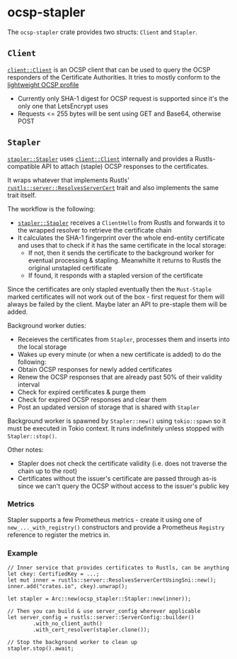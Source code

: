 # ocsp-stapler

The `ocsp-stapler` crate provides two structs: `Client` and `Stapler`.

## `Client`
[`client::Client`](client) is an OCSP client that can be used to query the OCSP responders of the Certificate Authorities. It tries to mostly conform to the [lightweight OCSP profile](https://datatracker.ietf.org/doc/html/rfc5019)

- Currently only SHA-1 digest for OCSP request is supported since it's the only one that LetsEncrypt uses
- Requests <= 255 bytes will be sent using GET and Base64, otherwise POST

## `Stapler`
[`stapler::Stapler`](stapler) uses [`client::Client`](client) internally and provides a Rustls-compatible API to attach (staple) OCSP responses to the certificates.

It wraps whatever that implements Rustls' [`rustls::server::ResolvesServerCert`](https://docs.rs/rustls/latest/rustls/server/trait.ResolvesServerCert.html) trait and also implements the same trait itself.

The workflow is the following:
- [`stapler::Stapler`](stapler) receives a `ClientHello` from Rustls and forwards it to the wrapped resolver to retrieve the certificate chain
- It calculates the SHA-1 fingerprint over the whole end-entity certificate and uses that to check if it has the same certificate
in the local storage:
    - If not, then it sends the certificate to the background worker for eventual processing & stapling.
Meanwhilte it returns to Rustls the original unstapled certificate
    - If found, it responds with a stapled version of the certificate

Since the certificates are only stapled eventually then the `Must-Staple` marked certificates will not work out of the box - first request for them will always be failed by the client. Maybe later an API to pre-staple them will be added.

Background worker duties:
- Receieves the certificates from `Stapler`, processes them and inserts into the local storage
- Wakes up every minute (or when a new certificate is added) to do the following:
- Obtain OCSP responses for newly added certificates
- Renew the OCSP responses that are already past 50% of their validity interval
- Check for expired certificates & purge them
- Check for expired OCSP responses and clear them
- Post an updated version of storage that is shared with `Stapler`

Background worker is spawned by `Stapler::new()` using `tokio::spawn` so it must be executed in Tokio context.
It runs indefinitely unless stopped with `Stapler::stop()`.

Other notes:
- Stapler does not check the certificate validity (i.e. does not traverse the chain up to the root)
- Certificates without the issuer's certificate are passed through as-is since we can't query the OCSP without access to the issuer's public key

### Metrics

Stapler supports a few Prometheus metrics - create it using one of `new_..._with_registry()` constructors and provide a Prometheus `Registry` reference to register the metrics in.

### Example

```rust,ignore
// Inner service that provides certificates to Rustls, can be anything
let ckey: CertifiedKey = ...;
let mut inner = rustls::server::ResolvesServerCertUsingSni::new();
inner.add("crates.io", ckey).unwrap();

let stapler = Arc::new(ocsp_stapler::Stapler::new(inner));

// Then you can build & use server_config wherever applicable
let server_config = rustls::server::ServerConfig::builder()
        .with_no_client_auth()
        .with_cert_resolver(stapler.clone());

// Stop the background worker to clean up
stapler.stop().await;
```
